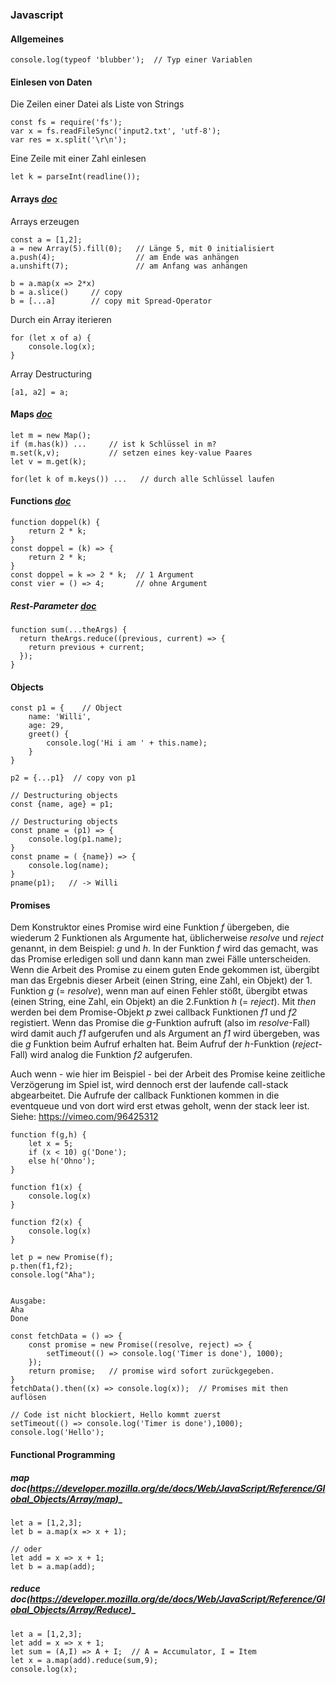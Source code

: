 ### Javascript  

#### Allgemeines
```
console.log(typeof 'blubber');  // Typ einer Variablen

```

#### Einlesen von Daten

Die Zeilen einer Datei als Liste von Strings
```
const fs = require('fs');
var x = fs.readFileSync('input2.txt', 'utf-8');
var res = x.split('\r\n');
```

Eine Zeile mit einer Zahl einlesen
```
let k = parseInt(readline()); 
```

#### Arrays _[doc](https://developer.mozilla.org/de/docs/Web/JavaScript/Reference/Global_Objects/Array)_

Arrays erzeugen
```
const a = [1,2];
a = new Array(5).fill(0);   // Länge 5, mit 0 initialisiert
a.push(4);                  // am Ende was anhängen
a.unshift(7);               // am Anfang was anhängen
```


```
b = a.map(x => 2*x)
b = a.slice()     // copy
b = [...a]        // copy mit Spread-Operator
```

Durch ein Array iterieren
```
for (let x of a) {
    console.log(x);
}
```
Array Destructuring
```
[a1, a2] = a;  

```

#### Maps _[doc](https://developer.mozilla.org/de/docs/Web/JavaScript/Reference/Global_Objects/Map)_

```
let m = new Map();
if (m.has(k)) ...     // ist k Schlüssel in m?
m.set(k,v);           // setzen eines key-value Paares
let v = m.get(k);

for(let k of m.keys()) ...   // durch alle Schlüssel laufen

```


#### Functions _[doc](https://developer.mozilla.org/en-US/docs/Web/JavaScript/Guide/Functions)_

```
function doppel(k) {
    return 2 * k;
}
const doppel = (k) => {
    return 2 * k;
}
const doppel = k => 2 * k;  // 1 Argument
const vier = () => 4;       // ohne Argument
```

##### Rest-Parameter _[doc](https://developer.mozilla.org/en-US/docs/Web/JavaScript/Reference/Functions/rest_parameters)_

```
function sum(...theArgs) {
  return theArgs.reduce((previous, current) => {
    return previous + current;
  });
}
```

#### Objects

```
const p1 = {    // Object
    name: 'Willi',
    age: 29,
    greet() {
        console.log('Hi i am ' + this.name);
    }
}

p2 = {...p1}  // copy von p1

// Destructuring objects
const {name, age} = p1;

// Destructuring objects
const pname = (p1) => {
    console.log(p1.name);
}
const pname = ( {name}) => {
    console.log(name);
}
pname(p1);   // -> Willi
```

#### Promises

Dem Konstruktor eines Promise wird eine Funktion *f* übergeben, die wiederum 2 Funktionen als Argumente
hat, üblicherweise *resolve* und *reject* genannt, in dem Beispiel: *g* und *h*. In der Funktion *f* wird
das gemacht, was das Promise erledigen soll und dann kann man zwei Fälle unterscheiden. Wenn die Arbeit des Promise zu einem guten Ende gekommen ist, übergibt man das Ergebnis dieser Arbeit  (einen String, eine Zahl, ein Objekt) der 1. Funktion *g* (= *resolve*), wenn man auf einen Fehler stößt, übergibt etwas (einen String, eine Zahl, ein Objekt) an die 2.Funktion *h* (= *reject*). 
Mit *then* werden bei dem Promise-Objekt *p* zwei callback Funktionen *f1* und *f2* registiert. Wenn das Promise 
die *g*-Funktion aufruft (also im *resolve*-Fall) wird damit auch *f1* aufgerufen und als Argument an *f1* wird übergeben, was die *g* Funktion beim Aufruf erhalten hat. Beim Aufruf der *h*-Funktion (*reject*-Fall) wird analog die Funktion *f2* aufgerufen.

Auch wenn - wie hier im Beispiel - bei der Arbeit des Promise keine zeitliche Verzögerung im Spiel ist, 
wird dennoch erst der laufende call-stack abgearbeitet. Die Aufrufe der callback Funktionen kommen in die 
eventqueue und von dort wird erst etwas geholt, wenn der stack leer ist.
Siehe: https://vimeo.com/96425312   


```
function f(g,h) {
    let x = 5;
    if (x < 10) g('Done');
    else h('Ohno');
}

function f1(x) {
    console.log(x)
}

function f2(x) {
    console.log(x)
}

let p = new Promise(f);
p.then(f1,f2);
console.log("Aha");


Ausgabe:
Aha
Done
```




```
const fetchData = () => {  
    const promise = new Promise((resolve, reject) => {
        setTimeout(() => console.log('Timer is done'), 1000);
    });
    return promise;   // promise wird sofort zurückgegeben.
}
fetchData().then((x) => console.log(x));  // Promises mit then auflösen

// Code ist nicht blockiert, Hello kommt zuerst
setTimeout(() => console.log('Timer is done'),1000);
console.log('Hello');

```

#### Functional Programming

##### map _doc_(https://developer.mozilla.org/de/docs/Web/JavaScript/Reference/Global_Objects/Array/map)_
```
let a = [1,2,3];
let b = a.map(x => x + 1);

// oder
let add = x => x + 1;
let b = a.map(add);

```

##### reduce _doc_(https://developer.mozilla.org/de/docs/Web/JavaScript/Reference/Global_Objects/Array/Reduce)_
```
let a = [1,2,3];
let add = x => x + 1;
let sum = (A,I) => A + I;  // A = Accumulator, I = Item
let x = a.map(add).reduce(sum,9);
console.log(x);
```